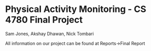 Physical Activity Monitoring - CS 4780 Final Project
===============

Sam Jones, Akshay Dhawan, Nick Tombari

All information on our project can be found at Reports->Final Report
